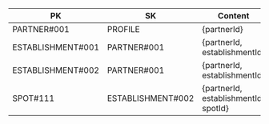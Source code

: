 | PK                | SK                   | Content                       | Updated   | Status     | Created          |
| ----------------- | -------------------- | ----------------------------- | --------- | ---------- | ---------------- |
| PARTNER#001      | PROFILE              | {partnerId}                   |           | Ativo      |                  |
| ESTABLISHMENT#001 | PARTNER#001        | {partnerId, establishmentId}  |           | Ativo      |                  |
| ESTABLISHMENT#002 | PARTNER#001        | {partnerId, establishmentId}  |           | Desativado |                  |
| SPOT#111          | ESTABLISHMENT#002  | {partnerId, establishmentId, spotId} |     | Ativo      |                  |

